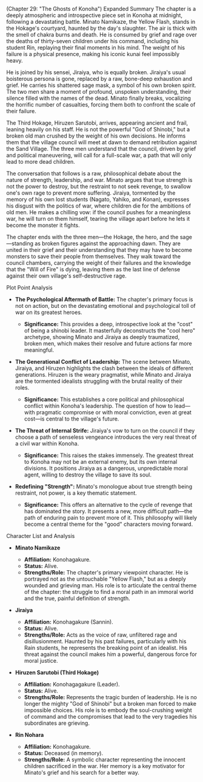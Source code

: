 (Chapter 29: "The Ghosts of Konoha")
Expanded Summary
The chapter is a deeply atmospheric and introspective piece set in Konoha at midnight, following a devastating battle. Minato Namikaze, the Yellow Flash, stands in the Hokage's courtyard, haunted by the day's slaughter. The air is thick with the smell of chakra burns and death. He is consumed by grief and rage over the deaths of thirty-seven children under his command, including his student Rin, replaying their final moments in his mind. The weight of his failure is a physical presence, making his iconic kunai feel impossibly heavy.

He is joined by his sensei, Jiraiya, who is equally broken. Jiraiya's usual boisterous persona is gone, replaced by a raw, bone-deep exhaustion and grief. He carries his shattered sage mask, a symbol of his own broken spirit. The two men share a moment of profound, unspoken understanding, their silence filled with the names of the dead. Minato finally breaks, vocalizing the horrific number of casualties, forcing them both to confront the scale of their failure.

The Third Hokage, Hiruzen Sarutobi, arrives, appearing ancient and frail, leaning heavily on his staff. He is not the powerful "God of Shinobi," but a broken old man crushed by the weight of his own decisions. He informs them that the village council will meet at dawn to demand retribution against the Sand Village. The three men understand that the council, driven by grief and political maneuvering, will call for a full-scale war, a path that will only lead to more dead children.

The conversation that follows is a raw, philosophical debate about the nature of strength, leadership, and war. Minato argues that true strength is not the power to destroy, but the restraint to not seek revenge, to swallow one's own rage to prevent more suffering. Jiraiya, tormented by the memory of his own lost students (Nagato, Yahiko, and Konan), expresses his disgust with the politics of war, where children die for the ambitions of old men. He makes a chilling vow: if the council pushes for a meaningless war, he will turn on them himself, tearing the village apart before he lets it become the monster it fights.

The chapter ends with the three men—the Hokage, the hero, and the sage—standing as broken figures against the approaching dawn. They are united in their grief and their understanding that they may have to become monsters to save their people from themselves. They walk toward the council chambers, carrying the weight of their failures and the knowledge that the "Will of Fire" is dying, leaving them as the last line of defense against their own village's self-destructive rage.

Plot Point Analysis
*   **The Psychological Aftermath of Battle:** The chapter's primary focus is not on action, but on the devastating emotional and psychological toll of war on its greatest heroes.
    *   **Significance:** This provides a deep, introspective look at the "cost" of being a shinobi leader. It masterfully deconstructs the "cool hero" archetype, showing Minato and Jiraiya as deeply traumatized, broken men, which makes their resolve and future actions far more meaningful.

*   **The Generational Conflict of Leadership:** The scene between Minato, Jiraiya, and Hiruzen highlights the clash between the ideals of different generations. Hiruzen is the weary pragmatist, while Minato and Jiraiya are the tormented idealists struggling with the brutal reality of their roles.
    *   **Significance:** This establishes a core political and philosophical conflict within Konoha's leadership. The question of how to lead—with pragmatic compromise or with moral conviction, even at great cost—is central to the village's future.

*   **The Threat of Internal Strife:** Jiraiya's vow to turn on the council if they choose a path of senseless vengeance introduces the very real threat of a civil war within Konoha.
    *   **Significance:** This raises the stakes immensely. The greatest threat to Konoha may not be an external enemy, but its own internal divisions. It positions Jiraiya as a dangerous, unpredictable moral agent, willing to destroy the village to save its soul.

*   **Redefining "Strength":** Minato's monologue about true strength being restraint, not power, is a key thematic statement.
    *   **Significance:** This offers an alternative to the cycle of revenge that has dominated the story. It presents a new, more difficult path—the path of enduring pain to prevent more of it. This philosophy will likely become a central theme for the "good" characters moving forward.

Character List and Analysis
*   **Minato Namikaze**
    *   **Affiliation:** Konohagakure.
    *   **Status:** Alive.
    *   **Strengths/Role:** The chapter's primary viewpoint character. He is portrayed not as the untouchable "Yellow Flash," but as a deeply wounded and grieving man. His role is to articulate the central theme of the chapter: the struggle to find a moral path in an immoral world and the true, painful definition of strength.

*   **Jiraiya**
    *   **Affiliation:** Konohagakure (Sannin).
    *   **Status:** Alive.
    *   **Strengths/Role:** Acts as the voice of raw, unfiltered rage and disillusionment. Haunted by his past failures, particularly with his Rain students, he represents the breaking point of an idealist. His threat against the council makes him a powerful, dangerous force for moral justice.

*   **Hiruzen Sarutobi (Third Hokage)**
    *   **Affiliation:** Konohagagakure (Leader).
    *   **Status:** Alive.
    *   **Strengths/Role:** Represents the tragic burden of leadership. He is no longer the mighty "God of Shinobi" but a broken man forced to make impossible choices. His role is to embody the soul-crushing weight of command and the compromises that lead to the very tragedies his subordinates are grieving.

*   **Rin Nohara**
    *   **Affiliation:** Konohagakure.
    *   **Status:** Deceased (in memory).
    *   **Strengths/Role:** A symbolic character representing the innocent children sacrificed in the war. Her memory is a key motivator for Minato's grief and his search for a better way.